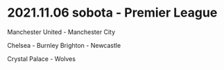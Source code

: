 # 2021.11.06 sobota - Premier League

Manchester United - Manchester City

Chelsea - Burnley
Brighton - Newcastle

Crystal Palace - Wolves